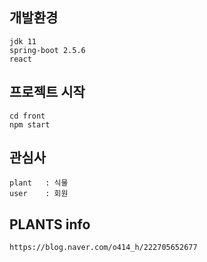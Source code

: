 ## 개발환경
    jdk 11 
    spring-boot 2.5.6 
    react

## 프로젝트 시작
    cd front
    npm start

## 관심사
    plant   : 식물
    user    : 회원

## PLANTS info
    https://blog.naver.com/o414_h/222705652677
